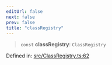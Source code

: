 ```yaml
---
editUrl: false
next: false
prev: false
title: "classRegistry"
---
```


> `const` **classRegistry**: `ClassRegistry`

Defined in: [src/ClassRegistry.ts:62](https://github.com/fabricjs/fabric.js/blob/977f797255d8c56b5b68360b0d45bed33697d2e8/src/ClassRegistry.ts#L62)
